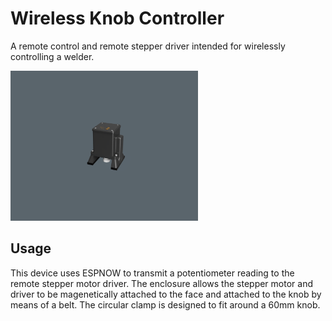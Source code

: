 # Wireless Knob Controller

A remote control and remote stepper driver intended for wirelessly controlling a welder.

<img src="media/render.png" alt="Project Image" width="300">



## Usage

This device uses ESPNOW to transmit a potentiometer reading to the remote stepper motor driver. The enclosure allows the stepper motor and driver to be magenetically attached to the face and attached to the knob by means of a belt. The circular clamp is designed to fit around a 60mm knob.




